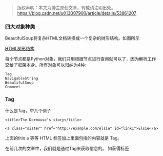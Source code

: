 > 版权声明：本文为博主原创文章，转载请注明出处。 https://blog.csdn.net/u013007900/article/details/53861207 


### 四大对象种类

BeautifulSoup将复杂HTML文档转换成一个复杂的树形结构。如图所示

[HTML树形结构](!https://img-blog.csdn.net/20161224171300477?watermark/2/text/aHR0cDovL2Jsb2cuY3Nkbi5uZXQvdTAxMzAwNzkwMA==/font/5a6L5L2T/fontsize/400/fill/I0JBQkFCMA==/dissolve/70/gravity/SouthEast)

每个节点都是Python对象，我们只用根据节点进行查询就可以了，因为解析工作交给了框架本身。所有对象可以归纳为4种:

    Tag
    NavigableString
    BeautifulSoup
    Comment

### Tag

什么是Tag，举几个例子


    <title>The Dormouse's story</title>

    <a class="sister" href="http://example.com/elsie" id="link1">Elsie</a>


上面的title a 等等 HTML 标签加上里面包括的内容就是 Tag。

在前几次的文章中，我们就是通过Tag来获取信息的。
如获得标签<title>

    print soup.title
    #<title>The Dormouse's story</title>


我们可以利用 bs4加标签名轻松地获取这些标签的内容，比用正则表达式求方便很多。

不过有一点是，它查找的是在所有内容中的第一个符合要求的标签，如果要查询所有的标签，则需要使用find()和find_all()（findAll()）这两个函数，后面两个函数在目前的代码中来看功能和语法是一样的，如果后期有什么区别，我会再返回来讲的。

    for item in soup.findAll('a'):
        print item,'\n'

    print soup.find('a')
    print soup.find_all('a', limit = 1)[0]
    # limit 是取前x项的意思，find()实际等于limit=1的情况，只是find_all()返回的是列表

    print soup.find_all(lambda tag: len(tag.attrs) == 2)
    # BS4允许我们把特定函数类型当做findAll函数的参数，唯一的限制是这些函数必须把一个标签当做参数且返回结果为bool类型


我们可以验证一下这些对象的类型

    print type(soup.a)
    # <class 'bs4.element.Tag'>


对于Tag而言，有两个很重要的属性，一个是name，一个是attrs。

### name

    print soup.name
    print soup.head.name.
    # [document]
    # head

soup 对象本身比较特殊，它的 name 即为 [document]，对于其他内部标签，输出的值便为标签本身的名称。

### attrs

    print soup.p.attrs
    # {'class': ['title'], 'name': 'dromouse'}


在这里，我们把 p 标签的所有属性打印输出了出来，得到的类型是一个字典。

如果我们想要单独获取某个属性，可以这样，例如我们获取它的 class 叫什么

    print soup.p.attrs
    # {'class': ['title'], 'name': 'dromouse'}

还可以这样，利用get方法，传入属性的名称，二者是等价的

    print soup.p.get('class')
    # ['title']


我们可以对这些属性和内容等等进行修改，例如

    soup.p['class']="newClass"
    print soup.p
    # <p class="newClass" name="dromouse"><b>The Dormouse's story</b></p>


还可以对这个属性进行删除，例如

    del soup.p['class']
    print soup.p
    #<p name="dromouse"><b>The Dormouse's story</b></p>

不过，对于修改删除的操作，不是我们的主要用途，在此不做详细介绍了，如果有需要，请查看前面提供的官方文档。

同时我们也可以通过这个attrs去更加详细地过滤标签

    print soup.find_all('a', {"class" : "sister"}) 
    # 限制了标签为a，且属性中的class = sister
    # "sister的位置也可以是一个re.compile("")的对象，


### NavigableString

我们已经得到了标签，用 .string 即可获得标签内部的文字。

如获得标签<p>中的内容

    print soup.p.string
    #The Dormouse's story

这样我们就轻松获取到了标签里面的内容，想想如果用正则表达式要多麻烦。它的类型是一个 NavigableString，翻译过来叫 可以遍历的字符串。

来检查一下它的类型

    print type(soup.p.string)
    # <class 'bs4.element.NavigableString'>

### BeautifulSoup

BeautifulSoup 对象表示的是一个文档的全部内容。大部分时候，可以把它当作 Tag 对象，是一个特殊的 Tag，我们可以分别获取它的类型，名称，以及属性来感受一下。

    print type(soup.name)
    # <type 'unicode'>
    print soup.name 
    # [document]
    print soup.attrs 
    # {}


### Comment

Comment 对象是一个特殊类型的 NavigableString 对象，其实输出的内容仍然不包括注释符号，但是如果不好好处理它，可能会对我们的文本处理造成意想不到的麻烦。

我们找一个带注释的标签

    print soup.a
    print soup.a.string
    print type(soup.a.string)


运行结果如下

    <a class="sister" href="http://example.com/elsie" id="link1"><!-- Elsie --></a>
    Elsie 
    <class 'bs4.element.Comment'>


a 标签里的内容实际上是注释，但是如果我们利用 .string 来输出它的内容，我们发现它已经把注释符号去掉了，所以这可能会给我们带来不必要的麻烦。

另外我们打印输出下它的类型，发现它是一个 Comment 类型，所以，我们在使用前最好做一下判断，判断代码如下

    if type(soup.a.string)==bs4.element.Comment:
        print soup.a.string


上面的代码中，我们首先判断了它的类型，是否为 Comment 类型，然后再进行其他操作，如打印输出。


    # -*- coding: utf-8 -*-
    from bs4 import BeautifulSoup

    html = """
    <html><head><title>The Dormouse's story</title></head>
    <body>
    <p class="title" name="dromouse"><b>The Dormouse's story</b></p>
    <p class="story">Once upon a time there were three little sisters; and their names were
    <a href="http://example.com/elsie" class="sister" id="link1"><!-- Elsie --></a>,
    <a href="http://example.com/lacie" class="sister" id="link2">Lacie</a> and
    <a href="http://example.com/tillie" class="sister" id="link3">Tillie</a>;
    and they lived at the bottom of a well.</p>
    <p class="story">...</p>
    """

    def Tree_test(soup):
        print soup.prettify()

    def Tag_test(soup):
        print soup.title
        print type(soup.a)
        for item in soup.findAll('a'):
            print item,'\n'
        print soup.find('a')
        print soup.find_all('a', limit = 1)
        print soup.name
        print soup.head.name
        print soup.p.attrs
        print soup.p.get('class')

    def string_test(soup):
        print soup.p.string
        print type(soup.p.string)

    def bs_test(soup):
        print soup.name 
        print soup.attrs 
        print type(soup.name)

    def comment_test(soup):
        print soup.a
        print soup.a.string
        print type(soup.a.string)

    if __name__ == '__main__':
        soup = BeautifulSoup(html, 'lxml')
